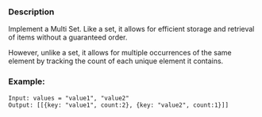 ### Description

Implement a Multi Set. Like a set, it allows for efficient storage and retrieval of items without a guaranteed order.

However, unlike a set, it allows for multiple occurrences of the same element by tracking the count of each unique element it contains.

### Example:

```
Input: values = "value1", "value2" 
Output: [[{key: "value1", count:2}, {key: "value2", count:1}]]
```
